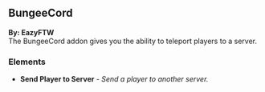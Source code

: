 ## BungeeCord
**By: EazyFTW**<br>
The BungeeCord addon gives you the ability to teleport players to a server.
<br>

### Elements
* **Send Player to Server** - *Send a player to another server.*
